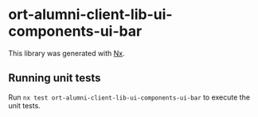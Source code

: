 # ort-alumni-client-lib-ui-components-ui-bar

This library was generated with [Nx](https://nx.dev).

## Running unit tests

Run `nx test ort-alumni-client-lib-ui-components-ui-bar` to execute the unit tests.
